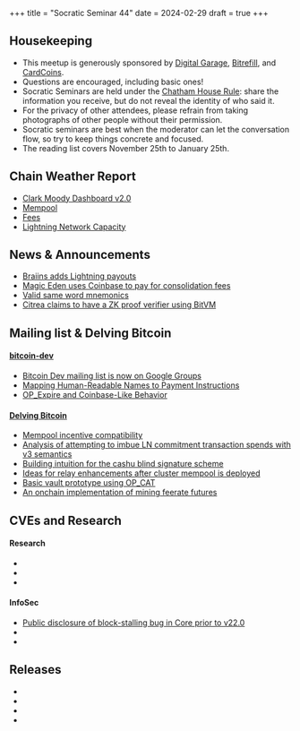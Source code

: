 +++
title = "Socratic Seminar 44"
date = 2024-02-29
draft = true
+++

Housekeeping
------------

- This meetup is generously sponsored by [Digital Garage](https://dg717.com/), [Bitrefill](https://bitrefill.com/), and [CardCoins](https://cardcoins.co).
- Questions are encouraged, including basic ones!
- Socratic Seminars are held under the [Chatham House Rule](https://www.chathamhouse.org/about-us/chatham-house-rule): share the information you receive, but do not reveal the identity of who said it.
- For the privacy of other attendees, please refrain from taking photographs of other people without their permission.
- Socratic seminars are best when the moderator can let the conversation flow, so try to keep things concrete and focused.
- The reading list covers November 25th to January 25th.

Chain Weather Report
--------------------

- [Clark Moody Dashboard v2.0](https://dashboard.clarkmoody.com/)
- [Mempool](https://www.bitcoin-mempool.info/#BTC,30d,weight)
- [Fees](https://transactionfee.info/charts/fees-package-feerates/)
- [Lightning Network Capacity](https://bitcoinvisuals.com/ln-capacity)

News & Announcements
--------------------

- [Braiins adds Lightning payouts](https://twitter.com/BraiinsMining/status/1760319741560856983)
- [Magic Eden uses Coinbase to pay for consolidation fees](https://twitter.com/mononautical/status/1758262223456162279)
- [Valid same word mnemonics](https://twitter.com/raw_avocado/status/1753041127215604066)
- [Citrea claims to have a ZK proof verifier using BitVM](https://www.blog.citrea.xyz/introducing-citrea/)

Mailing list & Delving Bitcoin
------------------------------
#### [bitcoin-dev](https://groups.google.com/g/bitcoindev)
- [Bitcoin Dev mailing list is now on Google Groups](https://groups.google.com/g/bitcoindev)
- [Mapping Human-Readable Names to Payment Instructions](https://groups.google.com/g/bitcoindev/c/uATaflkYglQ)
- [OP_Expire and Coinbase-Like Behavior](https://lists.linuxfoundation.org/pipermail/bitcoin-dev/2023-October/022042.html)

#### [Delving Bitcoin](https://delvingbitcoin.org/)
- [Mempool incentive compatibility](https://delvingbitcoin.org/t/mempool-incentive-compatibility/553)
- [Analysis of attempting to imbue LN commitment transaction spends with v3 semantics](https://delvingbitcoin.org/t/analysis-of-attempting-to-imbue-ln-commitment-transaction-spends-with-v3-semantics/527)
- [Building intuition for the cashu blind signature scheme](https://delvingbitcoin.org/t/building-intuition-for-the-cashu-blind-signature-scheme/506)
- [Ideas for relay enhancements after cluster mempool is deployed](https://delvingbitcoin.org/t/v3-and-some-possible-futures/523)
- [Basic vault prototype using OP_CAT](https://delvingbitcoin.org/t/basic-vault-prototype-using-op-cat/576)
- [An onchain implementation of mining feerate futures](https://delvingbitcoin.org/t/an-onchain-implementation-of-mining-feerate-futures/547)

CVEs and Research
-----------------
#### Research
- []()
- []()
- []()

#### InfoSec
- [Public disclosure of block-stalling bug in Core prior to v22.0](https://delvingbitcoin.org/t/block-stalling-issue-in-core-prior-to-v22-0/499)
- []()
- []()

Releases
--------

- []()
- []()
- []()
- []()
